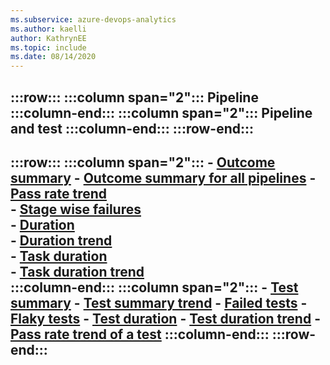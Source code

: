 ```yaml
---
ms.subservice: azure-devops-analytics
ms.author: kaelli
author: KathrynEE
ms.topic: include
ms.date: 08/14/2020
---
```



:::row:::
   :::column span="2":::
      **Pipeline**
   :::column-end:::
   :::column span="2":::
      **Pipeline and test** 
   :::column-end:::
:::row-end:::
---
:::row:::
   :::column span="2":::
      - [Outcome summary](../sample-pipelines-outcome-summary.md)
      - [Outcome summary for all pipelines](../sample-pipelines-allpipelines.md)
      - [Pass rate trend](../sample-pipelines-pass-rate-trend.md)  
      - [Stage wise failures](../sample-pipelines-stagewise-failures.md)  
      - [Duration](../sample-pipelines-duration.md)  
      - [Duration trend](../sample-pipelines-duration-trend.md)  
      - [Task duration](../sample-pipelines-task-duration.md)  
      - [Task duration trend](../sample-pipelines-task-duration-trend.md)  
   :::column-end:::
   :::column span="2":::
      - [Test summary](../sample-test-analytics-test-summary.md) 
      - [Test summary trend](../sample-test-summary-trend.md) 
      - [Failed tests](../sample-test-analytics-failed-tests.md) 
      - [Flaky tests](../sample-test-analytics-flaky-tests.md) 
      - [Test duration](../sample-test-analytics-test-duration.md) 
      - [Test duration trend](../sample-test-analyics-test-duration-trend.md) 
      - [Pass rate trend of a test](../sample-test-analytics-pass-rate-trend-test.md) 
   :::column-end:::
:::row-end:::
---